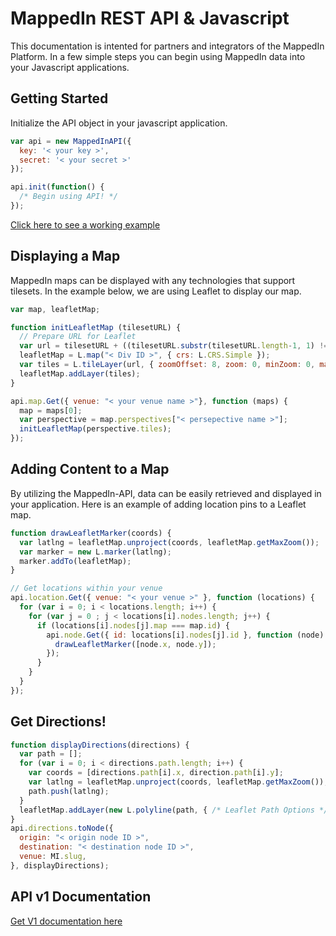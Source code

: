 MappedIn REST API & Javascript
========

This documentation is intented for partners and integrators of the MappedIn Platform. In a few simple steps you can begin using MappedIn data into your Javascript applications. 

## Getting Started

Initialize the API object in your javascript application.

```javascript
var api = new MappedInAPI({ 
  key: '< your key >',
  secret: '< your secret >'
});

api.init(function() {
  /* Begin using API! */
});
```

[Click here to see a working example](sample.html)

## Displaying a Map

MappedIn maps can be displayed with any technologies that support tilesets. In the example below, we are using Leaflet to display our map. 

```javascript
var map, leafletMap;

function initLeafletMap (tilesetURL) {
  // Prepare URL for Leaflet
  var url = tilesetURL + ((tilesetURL.substr(tilesetURL.length-1, 1) !== '/') ? '/' : '') + "{z}/{x}_{y}.png";
  leafletMap = L.map("< Div ID >", { crs: L.CRS.Simple });
  var tiles = L.tileLayer(url, { zoomOffset: 8, zoom: 0, minZoom: 0, maxZoom: "< map's max zoom level >" });
  leafletMap.addLayer(tiles);
}

api.map.Get({ venue: "< your venue name >"}, function (maps) {
  map = maps[0];
  var perspective = map.perspectives["< persepective name >"];
  initLeafletMap(perspective.tiles);
});
```

## Adding Content to a Map

By utilizing the MappedIn-API, data can be easily retrieved and displayed in your application. Here is an example of adding location pins to a Leaflet map. 

```javascript
function drawLeafletMarker(coords) {
  var latlng = leafletMap.unproject(coords, leafletMap.getMaxZoom());
  var marker = new L.marker(latlng);  
  marker.addTo(leafletMap);
}

// Get locations within your venue
api.location.Get({ venue: "< your venue >" }, function (locations) {
  for (var i = 0; i < locations.length; i++) {
    for (var j = 0 ; j < locations[i].nodes.length; j++) {
      if (locations[i].nodes[j].map === map.id) {
        api.node.Get({ id: locations[i].nodes[j].id }, function (node) {
          drawLeafletMarker([node.x, node.y]);
        });
      }
    }
  }
});
```

## Get Directions!

```javascript
function displayDirections(directions) {
  var path = [];
  for (var i = 0; i < directions.path.length; i++) {
    var coords = [directions.path[i].x, direction.path[i].y];
    var latlng = leafletMap.unproject(coords, leafletMap.getMaxZoom());
    path.push(latlng);
  }
  leafletMap.addLayer(new L.polyline(path, { /* Leaflet Path Options */ }));
}
api.directions.toNode({ 
  origin: "< origin node ID >", 
  destination: "< destination node ID >",
  venue: MI.slug, 
}, displayDirections);
```

## API v1 Documentation

[Get V1 documentation here](v1.md)















    	   
    	   